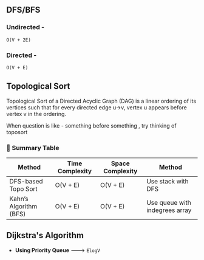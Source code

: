 ## DFS/BFS

### Undirected - 

`O(V + 2E)`

### Directed -

`O(V + E)`

## Topological Sort

Topological Sort of a Directed Acyclic Graph (DAG) is a linear ordering of its vertices such that for every directed edge u→v, vertex u appears before vertex v in the ordering.

When question is like - something before something , try thinking of toposort

### 📌 Summary Table

| Method                  | Time Complexity | Space Complexity | Method |
|-------------------------|-----------------|------------------|------------------|
| DFS-based Topo Sort     | O(V + E)         | O(V + E)          | Use stack with DFS |
| Kahn’s Algorithm (BFS)  | O(V + E)         | O(V + E)          | Use queue with indegrees array |


## Dijkstra's Algorithm

- <b>Using Priority Queue</b> ---> `ElogV`